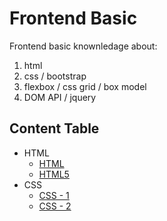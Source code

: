 # Frontend Basic

Frontend basic knownledage about:

1. html
1. css / bootstrap
1. flexbox / css grid / box model
1. DOM API / jquery

## Content Table

* HTML
  * [HTML](notes/html.md)
  * [HTML5](notes/html5.md)
* CSS
  * [CSS - 1](notes/css-1.md)
  * [CSS - 2](notes/css-2.md)
